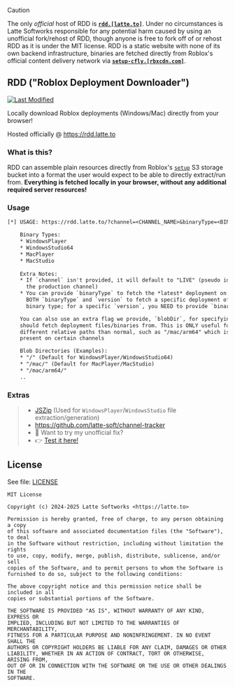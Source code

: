 [commits]: https://github.com/latte-soft/rdd/commits
[badges/last-modified]: https://img.shields.io/github/last-commit/latte-soft/rdd?label=Last%20Modifed

> [!CAUTION]
> The only *official* host of RDD is [**`rdd.[latte.to]`**](https://rdd.latte.to). Under no circumstances is Latte Softworks responsible for any potential harm caused by using an unofficial fork/rehost of RDD, though anyone is free to fork off of or rehost RDD as it is under the MIT license. RDD is a static website with none of its own backend infrastructure, binaries are fetched directly from Roblox's official content delivery network via [**`setup-cfly.[rbxcdn.com]`**](https://setup-cfly.rbxcdn.com).

## RDD ("Roblox Deployment Downloader")

[![Last Modified][badges/last-modified]][commits]

Locally download Roblox deployments (Windows/Mac) directly from your browser!

Hosted officially @ <https://rdd.latte.to>


### What is this?

RDD can assemble plain resources directly from Roblox's [`setup`](https://setup.rbxcdn.com) S3 storage bucket into a format the user would expect to be able to directly extract/run from. **Everything is fetched locally in your browser, without any additional required server resources!**

### Usage

```txt
[*] USAGE: https://rdd.latte.to/?channel=<CHANNEL_NAME>&binaryType=<BINARY_TYPE>&version=<VERSION_HASH>

    Binary Types:
    * WindowsPlayer
    * WindowsStudio64
    * MacPlayer
    * MacStudio
    
    Extra Notes:
    * If `channel` isn't provided, it will default to "LIVE" (pseudo identifier for
      the production channel)
    * You can provide `binaryType` to fetch the *latest* deployment on a channel, or
      BOTH `binaryType` and `version` to fetch a specific deployment of a specific
      binary type; for a specific `version`, you NEED to provide `binaryType` aswell

    You can also use an extra flag we provide, `blobDir`, for specifying where RDD
    should fetch deployment files/binaries from. This is ONLY useful for using
    different relative paths than normal, such as "/mac/arm64" which is specifically
    present on certain channels

    Blob Directories (Examples):
    * "/" (Default for WindowsPlayer/WindowsStudio64)
    * "/mac/" (Default for MacPlayer/MacStudio)
    * "/mac/arm64/"
    ..

```

### Extras

> * [JSZip](https://github.com/Stuk/jszip) (Used for `WindowsPlayer`/`WindowsStudio` file extraction/generation)
> * <https://github.com/latte-soft/channel-tracker>
> * 🔧 Want to try my unofficial fix?
> * 👉 [Test it here!](https://rdd.rf.gd/index.html)


## License

See file: [LICENSE](LICENSE)

```
MIT License

Copyright (c) 2024-2025 Latte Softworks <https://latte.to>

Permission is hereby granted, free of charge, to any person obtaining a copy
of this software and associated documentation files (the "Software"), to deal
in the Software without restriction, including without limitation the rights
to use, copy, modify, merge, publish, distribute, sublicense, and/or sell
copies of the Software, and to permit persons to whom the Software is
furnished to do so, subject to the following conditions:

The above copyright notice and this permission notice shall be included in all
copies or substantial portions of the Software.

THE SOFTWARE IS PROVIDED "AS IS", WITHOUT WARRANTY OF ANY KIND, EXPRESS OR
IMPLIED, INCLUDING BUT NOT LIMITED TO THE WARRANTIES OF MERCHANTABILITY,
FITNESS FOR A PARTICULAR PURPOSE AND NONINFRINGEMENT. IN NO EVENT SHALL THE
AUTHORS OR COPYRIGHT HOLDERS BE LIABLE FOR ANY CLAIM, DAMAGES OR OTHER
LIABILITY, WHETHER IN AN ACTION OF CONTRACT, TORT OR OTHERWISE, ARISING FROM,
OUT OF OR IN CONNECTION WITH THE SOFTWARE OR THE USE OR OTHER DEALINGS IN THE
SOFTWARE.
```
